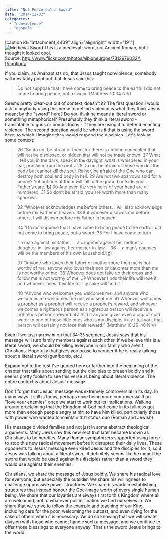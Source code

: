 ```yaml
---
title: "Not Peace but a Sword"
date: "2014-12-02"
categories: 
  - "nonviolence"
  - "gospels"
---
```


\[caption id="attachment\_4439" align="alignright" width="191"\]![Medieval Sword](images/Medieval-Sword.jpg) This is a medieval sword, not Ancient Roman, but I thought it looked cool.  
Source: http://www.flickr.com/photos/albioneurope/7312976032/\[/caption\]

If you claim, as Anabaptists do, that Jesus taught nonviolence, somebody will inevitably point out that Jesus said this:

> Do not suppose that I have come to bring peace to the earth. I did not come to bring peace, but a sword. (Matthew 10:34 NIV)

Seems pretty clear-cut out of context, doesn't it? The first question I would ask to anybody using this verse to defend violence is what they think Jesus meant by the "sword" here? Do you think he means a literal sword or something metaphorical? Presumably they think a literal sword - translatable to guns or bombs today - if they are using it to defend enacting violence. The second question would be who is it that is using the sword here, to which I imagine they would respond the disciples. <!--more--> Let's look at some context:

> 26 “So do not be afraid of them, for there is nothing concealed that will not be disclosed, or hidden that will not be made known. 27 What I tell you in the dark, speak in the daylight; what is whispered in your ear, proclaim from the roofs. 28 Do not be afraid of those who kill the body but cannot kill the soul. Rather, be afraid of the One who can destroy both soul and body in hell. 29 Are not two sparrows sold for a penny? Yet not one of them will fall to the ground outside your Father’s care.\[[b](https://www.biblegateway.com/passage/?search=matthew+10&version=NIV#fen-NIV-23447b "See footnote b")\] 30 And even the very hairs of your head are all numbered. 31 So don’t be afraid; you are worth more than many sparrows.
> 
> 32 “Whoever acknowledges me before others, I will also acknowledge before my Father in heaven. 33 But whoever disowns me before others, I will disown before my Father in heaven.
> 
> 34 “Do not suppose that I have come to bring peace to the earth. I did not come to bring peace, but a sword. 35 For I have come to turn
> 
> “‘a man against his father,     a daughter against her mother, a daughter-in-law against her mother-in-law— 36     a man’s enemies will be the members of his own household.’\[[c](https://www.biblegateway.com/passage/?search=matthew+10&version=NIV#fen-NIV-23454c "See footnote c")\]
> 
> 37 “Anyone who loves their father or mother more than me is not worthy of me; anyone who loves their son or daughter more than me is not worthy of me. 38 Whoever does not take up their cross and follow me is not worthy of me. 39 Whoever finds their life will lose it, and whoever loses their life for my sake will find it.
> 
> 40 “Anyone who welcomes you welcomes me, and anyone who welcomes me welcomes the one who sent me. 41 Whoever welcomes a prophet as a prophet will receive a prophet’s reward, and whoever welcomes a righteous person as a righteous person will receive a righteous person’s reward. 42 And if anyone gives even a cup of cold water to one of these little ones who is my disciple, truly I tell you, that person will certainly not lose their reward.” (Matthew 10:26-40 NIV)

Even if we just narrow in on that 34-36 segment, Jesus says that his message will turn family members against each other. If we believe this is a literal sword, we should be killing everyone in our family who aren't Christians. Hopefully that gives you pause to wonder if he is really talking about a literal sword (gun/bomb, etc.)

Expand out to the rest I've quoted here or farther into the beginning of the chapter that talks about sending out the disciples to preach boldly and it seems pretty foolish to see this verse as being about literal violence. The entire context is about Jesus' message.

Don't forget that Jesus' message was extremely controversial in its day. In many ways it still is today, perhaps none being more controversial than "love your enemies" once we start to work out its implications. Walking around proclaiming that the Kingdom of God had come in its fullness got more than enough people angry at him to have him killed, particularly those with power who wanted to maintain that status quo (Roman and Jewish).

His message divided families and not just in some abstract theological arguments. Many Jews saw this new sect that later became known as Christians to be heretics. Many Roman sympathizers supported using force to stop this new radical movement before it disrupted their daily lives. These opponents to Jesus' message even killed Jesus and the disciples for it, so if Jesus was talking about a literal sword, it definitely seems like he meant the sword that would be used against his disciples rather than a sword they would use against their enemies.

Christians, we share the message of Jesus boldly. We share his radical love for everyone, but especially the outsider. We share his willingness to challenge oppressive power structures. We share his work in establishing structures that instead honour the God-image worth of every single human being. We share that our loyalties are always first to this Kingdom where all are welcomed, not to whatever political nation we find ourselves in. We share that we strive to follow the example and teaching of our King, including care for the poor, welcoming the outcast, and even dying for the sake of others when it is necessary. We do so knowing that we will create division with those who cannot handle such a message, and we continue to offer those blessings to everyone anyway. That's the sword Jesus brings to the world.

